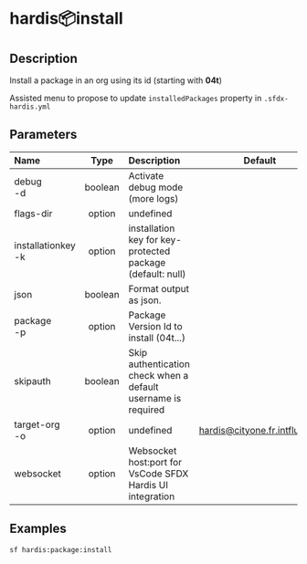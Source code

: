 <!-- This file has been generated with command 'sf hardis:doc:plugin:generate'. Please do not update it manually or it may be overwritten -->
# hardis:package:install

## Description

Install a package in an org using its id (starting with **04t**)

Assisted menu to propose to update `installedPackages` property in `.sfdx-hardis.yml`


## Parameters

| Name                   |  Type   | Description                                                   |           Default            | Required | Options |
|:-----------------------|:-------:|:--------------------------------------------------------------|:----------------------------:|:--------:|:-------:|
| debug<br/>-d           | boolean | Activate debug mode (more logs)                               |                              |          |         |
| flags-dir              | option  | undefined                                                     |                              |          |         |
| installationkey<br/>-k | option  | installation key for key-protected package (default: null)    |                              |          |         |
| json                   | boolean | Format output as json.                                        |                              |          |         |
| package<br/>-p         | option  | Package Version Id to install (04t...)                        |                              |          |         |
| skipauth               | boolean | Skip authentication check when a default username is required |                              |          |         |
| target-org<br/>-o      | option  | undefined                                                     | hardis@cityone.fr.intfluxne2 |          |         |
| websocket              | option  | Websocket host:port for VsCode SFDX Hardis UI integration     |                              |          |         |

## Examples

```shell
sf hardis:package:install
```


